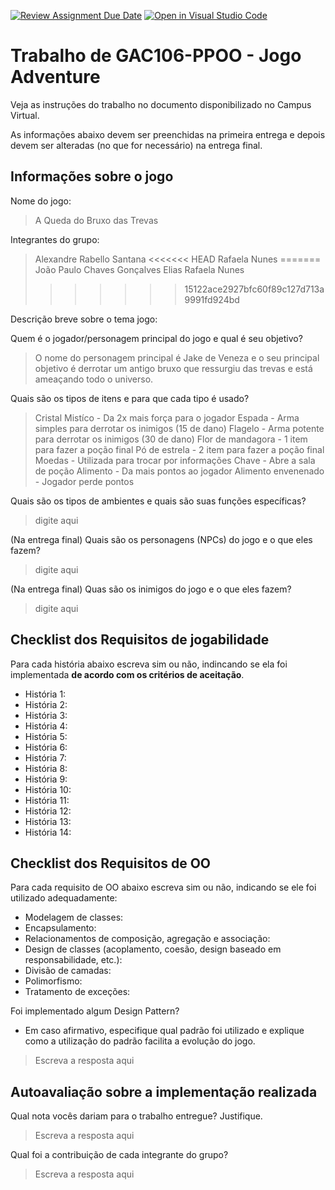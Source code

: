 [![Review Assignment Due Date](https://classroom.github.com/assets/deadline-readme-button-24ddc0f5d75046c5622901739e7c5dd533143b0c8e959d652212380cedb1ea36.svg)](https://classroom.github.com/a/KbwUgE91)
[![Open in Visual Studio Code](https://classroom.github.com/assets/open-in-vscode-718a45dd9cf7e7f842a935f5ebbe5719a5e09af4491e668f4dbf3b35d5cca122.svg)](https://classroom.github.com/online_ide?assignment_repo_id=15072750&assignment_repo_type=AssignmentRepo)

# Trabalho de GAC106-PPOO - Jogo Adventure

Veja as instruções do trabalho no documento disponibilizado no Campus Virtual.

As informações abaixo devem ser preenchidas na primeira entrega e depois devem ser alteradas (no que for necessário) na entrega final.

## Informações sobre o jogo

Nome do jogo:

> A Queda do Bruxo das Trevas

Integrantes do grupo:

> Alexandre Rabello Santana
<<<<<<< HEAD
Rafaela Nunes
=======
> João Paulo Chaves Gonçalves Elias
> Rafaela Nunes
>>>>>>> 15122ace2927bfc60f89c127d713a9991fd924bd

Descrição breve sobre o tema jogo:

Quem é o jogador/personagem principal do jogo e qual é seu objetivo?

> O nome do personagem principal é Jake de Veneza e o seu principal objetivo é derrotar um antigo bruxo que ressurgiu das trevas e está ameaçando todo o universo.

Quais são os tipos de itens e para que cada tipo é usado?

> Cristal Mistíco - Da 2x mais força para o jogador
> Espada - Arma simples para derrotar os inimigos (15 de dano)
> Flagelo - Arma potente para derrotar os inimigos (30 de dano)
> Flor de mandagora - 1 item para fazer a poção final
> Pó de estrela - 2 item para fazer a poção final
> Moedas - Utilizada para trocar por informações
> Chave - Abre a sala de poção
> Alimento - Da mais pontos ao jogador
> Alimento envenenado - Jogador perde pontos

Quais são os tipos de ambientes e quais são suas funções específicas?

> digite aqui

(Na entrega final) Quais são os personagens (NPCs) do jogo e o que eles fazem?

> digite aqui

(Na entrega final) Quas são os inimigos do jogo e o que eles fazem?

> digite aqui

## Checklist dos Requisitos de jogabilidade

Para cada história abaixo escreva sim ou não, indincando se ela foi implementada **de acordo com os critérios de aceitação**.

- História 1:
- História 2:
- História 3:
- História 4:
- História 5:
- História 6:
- História 7:
- História 8:
- História 9:
- História 10:
- História 11:
- História 12:
- História 13:
- História 14:

## Checklist dos Requisitos de OO

Para cada requisito de OO abaixo escreva sim ou não, indicando se ele foi utilizado adequadamente:

- Modelagem de classes:
- Encapsulamento:
- Relacionamentos de composição, agregação e associação:
- Design de classes (acoplamento, coesão, design baseado em responsabilidade, etc.):
- Divisão de camadas:
- Polimorfismo:
- Tratamento de exceções:

Foi implementado algum Design Pattern?

- Em caso afirmativo, especifique qual padrão foi utilizado e explique como a utilização do padrão facilita a evolução do jogo.

> Escreva a resposta aqui

## Autoavaliação sobre a implementação realizada

Qual nota vocês dariam para o trabalho entregue? Justifique.

> Escreva a resposta aqui

Qual foi a contribuição de cada integrante do grupo?

> Escreva a resposta aqui

